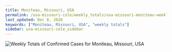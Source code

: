 ```yaml
---
title: Moniteau, Missouri, USA
permalink: /usa-missouri-cole/weekly_totals/usa-missouri-moniteau-weekly_totals.html
last_updated: Dec 8, 2020
keywords: ["Moniteau, Missouri, USA", "weekly totals"]
sidebar: usa-missouri-cole_sidebar
---
```


![Weekly Totals of Confirmed Cases for Moniteau, Missouri, USA](/covid_tracker/images/graphs/usa-missouri-moniteau-weekly_totals_graph.png)
